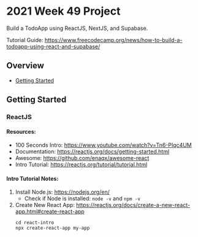 # 2021 Week 49 Project

Build a TodoApp using ReactJS, NextJS, and Supabase.

Tutorial Guide: https://www.freecodecamp.org/news/how-to-build-a-todoapp-using-react-and-supabase/

## Overview

- [Getting Started](#getting-started)

## Getting Started

### ReactJS

#### Resources:
- 100 Seconds Intro: https://www.youtube.com/watch?v=Tn6-PIqc4UM
- Documentation: https://reactjs.org/docs/getting-started.html
- Awesome: https://github.com/enaqx/awesome-react
- Intro Tutorial: https://reactjs.org/tutorial/tutorial.html

#### Intro Tutorial Notes:

1.  Install Node.js: https://nodejs.org/en/
    - Check if Node is installed: `node -v` and `npm -v`
2.  Create New React App: https://reactjs.org/docs/create-a-new-react-app.html#create-react-app
    ```
    cd react-intro
    npx create-react-app my-app
    ```
